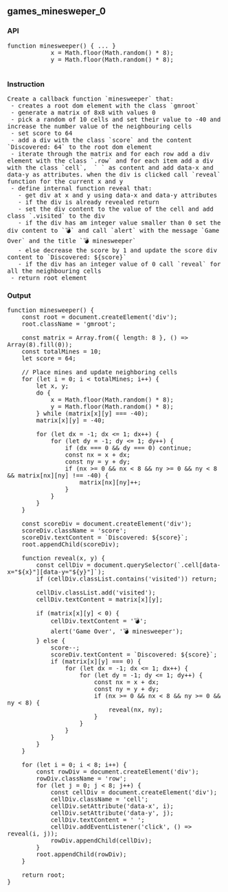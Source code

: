 ## games_minesweper_0
### API

<pre style='text-wrap: wrap'>
function minesweeper() { ... }
            x = Math.floor(Math.random() * 8);
            y = Math.floor(Math.random() * 8);

</pre>
### Instruction

<pre style='text-wrap: wrap'>
Create a callback function `minesweeper` that:
 - creates a root dom element with the class `gmroot`
 - generate a matrix of 8x8 with values 0
 - pick a random of 10 cells and set their value to -40 and increase the number value of the neighbouring cells
 - set score to 64
 - add a div with the class `score` and the content `Discovered: 64` to the root dom element
 - iterate through the matrix and for each row add a div element with the class `.row` and for each item add a div with the class `cell`,  ` ` as content and add data-x and data-y as attributes. when the div is clicked call `reveal` function for the current x and y
 - define internal function reveal that:
   - get div at x and y using data-x and data-y attributes
   - if the div is already revealed return
   - set the div content to the value of the cell and add class `.visited` to the div
   - if the div has am integer value smaller than 0 set the div content to `💣` and call `alert` with the message `Game Over` and the title `💣 minesweeper`
   - else decrease the score by 1 and update the score div content to `Discovered: ${score}`
   - if the div has an integer value of 0 call `reveal` for all the neighbouring cells
 - return root element
</pre>
### Output

<pre style='text-wrap: wrap'>
function minesweeper() {
    const root = document.createElement('div');
    root.className = 'gmroot';

    const matrix = Array.from({ length: 8 }, () => Array(8).fill(0));
    const totalMines = 10;
    let score = 64;

    // Place mines and update neighboring cells
    for (let i = 0; i < totalMines; i++) {
        let x, y;
        do {
            x = Math.floor(Math.random() * 8);
            y = Math.floor(Math.random() * 8);
        } while (matrix[x][y] === -40);
        matrix[x][y] = -40;

        for (let dx = -1; dx <= 1; dx++) {
            for (let dy = -1; dy <= 1; dy++) {
                if (dx === 0 && dy === 0) continue;
                const nx = x + dx;
                const ny = y + dy;
                if (nx >= 0 && nx < 8 && ny >= 0 && ny < 8 && matrix[nx][ny] !== -40) {
                    matrix[nx][ny]++;
                }
            }
        }
    }

    const scoreDiv = document.createElement('div');
    scoreDiv.className = 'score';
    scoreDiv.textContent = `Discovered: ${score}`;
    root.appendChild(scoreDiv);

    function reveal(x, y) {
        const cellDiv = document.querySelector(`.cell[data-x="${x}"][data-y="${y}"]`);
        if (cellDiv.classList.contains('visited')) return;

        cellDiv.classList.add('visited');
        cellDiv.textContent = matrix[x][y];

        if (matrix[x][y] < 0) {
            cellDiv.textContent = '💣';
            alert('Game Over', '💣 minesweeper');
        } else {
            score--;
            scoreDiv.textContent = `Discovered: ${score}`;
            if (matrix[x][y] === 0) {
                for (let dx = -1; dx <= 1; dx++) {
                    for (let dy = -1; dy <= 1; dy++) {
                        const nx = x + dx;
                        const ny = y + dy;
                        if (nx >= 0 && nx < 8 && ny >= 0 && ny < 8) {
                            reveal(nx, ny);
                        }
                    }
                }
            }
        }
    }

    for (let i = 0; i < 8; i++) {
        const rowDiv = document.createElement('div');
        rowDiv.className = 'row';
        for (let j = 0; j < 8; j++) {
            const cellDiv = document.createElement('div');
            cellDiv.className = 'cell';
            cellDiv.setAttribute('data-x', i);
            cellDiv.setAttribute('data-y', j);
            cellDiv.textContent = ' ';
            cellDiv.addEventListener('click', () => reveal(i, j));
            rowDiv.appendChild(cellDiv);
        }
        root.appendChild(rowDiv);
    }

    return root;
}

</pre>

